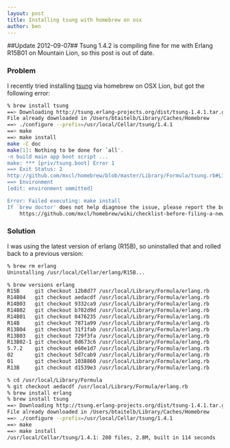 ```yaml
---
layout: post
title: Installing tsung with homebrew on osx
author: ben
---
```

##Update 2012-09-07##
Tsung 1.4.2 is compiling fine for me with Erlang R15B01 on Mountain Lion, so this post is out of date.

### Problem

I recently tried installing [tsung](http://tsung.erlang-projects.org) via homebrew on OSX Lion, but got the following error:

```bash
% brew install tsung
==> Downloading http://tsung.erlang-projects.org/dist/tsung-1.4.1.tar.gz
File already downloaded in /Users/btaitelb/Library/Caches/Homebrew
==> ./configure --prefix=/usr/local/Cellar/tsung/1.4.1
==> make
==> make install
make -C doc
make[1]: Nothing to be done for `all'.
-n build main app boot script ... 
make: *** [priv/tsung.boot] Error 1
==> Exit Status: 2
http://github.com/mxcl/homebrew/blob/master/Library/Formula/tsung.rb#L15
==> Environment
[edit: environment ommitted]

Error: Failed executing: make install 
If `brew doctor' does not help diagnose the issue, please report the bug:
    https://github.com/mxcl/homebrew/wiki/checklist-before-filing-a-new-issue
```

### Solution

I was using the latest version of erlang (R15B), so uninstalled that and rolled back to a previous version:

```bash
% brew rm erlang
Uninstalling /usr/local/Cellar/erlang/R15B...

% brew versions erlang
R15B     git checkout 12b8d77 /usr/local/Library/Formula/erlang.rb
R14B04   git checkout aedacdf /usr/local/Library/Formula/erlang.rb
R14B03   git checkout 9332ca9 /usr/local/Library/Formula/erlang.rb
R14B02   git checkout b782d9d /usr/local/Library/Formula/erlang.rb
R14B01   git checkout 0476235 /usr/local/Library/Formula/erlang.rb
R14B     git checkout 7871a99 /usr/local/Library/Formula/erlang.rb
R13B04   git checkout 31f1fab /usr/local/Library/Formula/erlang.rb
R13B03   git checkout 729f3fa /usr/local/Library/Formula/erlang.rb
R13B02-1 git checkout 0d673c6 /usr/local/Library/Formula/erlang.rb
5.7.2    git checkout e60e1d7 /usr/local/Library/Formula/erlang.rb
02       git checkout 5d7cab9 /usr/local/Library/Formula/erlang.rb
01       git checkout 1038860 /usr/local/Library/Formula/erlang.rb
R13B     git checkout d1539e3 /usr/local/Library/Formula/erlang.rb

% cd /usr/local/Library/Formula
% git checkout aedacdf /usr/local/Library/Formula/erlang.rb
% brew install erlang
% brew install tsung
==> Downloading http://tsung.erlang-projects.org/dist/tsung-1.4.1.tar.gz
File already downloaded in /Users/btaitelb/Library/Caches/Homebrew
==> ./configure --prefix=/usr/local/Cellar/tsung/1.4.1
==> make
==> make install
/usr/local/Cellar/tsung/1.4.1: 280 files, 2.8M, built in 114 seconds

```
